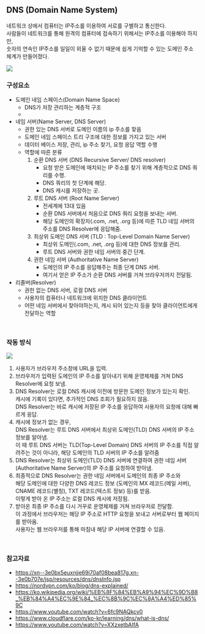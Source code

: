## DNS (Domain Name System)
네트워크 상에서 컴퓨터는 IP주소를 이용하여 서로를 구별하고 통신한다.<br/>
사람들이 네트워크를 통해 원격의 컴퓨터에 접속하기 위해서는 IP주소를 이용해야 하지만, <br/>
숫자의 연속인 IP주소를 일일이 외울 수 없기 때문에 쉽게 기억할 수 있는 도메인 주소 체계가 만들어졌다.
<br/>

<image src="https://한국인터넷정보센터.한국/images/domain/imgDomainSys02.gif">

<br/>

### 구성요소
- 도메인 네임 스페이스(Domain Name Space)
    - DNS가 저장 관리하는 계층적 구조
    - 
- 네임 서버(Name Server, DNS Server) 
    - 권한 있는 DNS 서버로 도메인 이름의 ip 주소를 찾음
    - 도메인 네임 스페이스 트리 구조에 대한 정보를 가지고 있는 서버
    - 데이터 베이스 저장, 관리, ip 주소 찾기, 요청 응답 역할 수행
    - 역할에 따른 분류
        1) 순환 DNS 서버 (DNS Recursive Server/ DNS resolver)<br/>
            - 요청 받은 도메인에 매치되는 IP 주소를 찾기 위해 계층적으로 DNS 쿼리를 수행. 
            - DNS 쿼리의 첫 단계에 해당. 
            - DNS 캐시를 저장하는 곳.
        2) 루트 DNS 서버 (Root Name Server)
            - 전세계에 13대 있음
            - 순환 DNS 서버에서 처음으로 DNS 쿼리 요청을 보내는 서버. 
            - 해당 도메인의 확장자(.com, .net, .org 등)에 따른 TLD 네임 서버의 주소를 DNS Resolver에 응답해줌.
        3) 최상위 도메인 DNS 서버 (TLD : Top-Level Domain Name Server)
            - 최상위 도메인(.com, .net, .org 등)에 대한 DNS 정보를 관리. 
            - 루트 DNS 서버와 권한 네임 서버의 중간 단계.
        4) 권한 네임 서버 (Authoritative Name Server)
            - 도메인의 IP 주소를 응답해주는 최종 단계 DNS 서버. 
            - 여기서 얻은 IP 주소가 순환 DNS 서버를 거쳐 브라우저까지 전달됨.
- 리졸버(Resolver)
    - 권한 없는 DNS 서버, 로컬 DNS 서버
    - 사용자의 컴퓨터나 네트워크에 위치한 DNS 클라이언트
    - 어떤 네임 서버에서 찾아야하는지, 캐시 되어 있는지 등을 찾아 클라이언트에게 전달하는 역할

<br/>

### 작동 방식
<image src="https://cf-assets.www.cloudflare.com/slt3lc6tev37/1NzaAqpEFGjqTZPAS02oNv/bf7b3f305d9c35bde5c5b93a519ba6d5/what_is_a_dns_server_dns_lookup.png">

1. 사용자가 브라우저 주소창에 URL을 입력.
2. 브라우저가 입력된 도메인의 IP 주소를 알아내기 위해 운영체제를 거쳐 DNS Resolver에 요청 보냄.
3. DNS Resolver는 로컬 DNS 캐시에 이전에 방문한 도메인 정보가 있는지 확인. <br/>
캐시에 기록이 있다면, 추가적인 DNS 조회가 필요하지 않음.<br/> DNS Resolver는 바로 캐시에 저장된 IP 주소를 응답하여 사용자의 요청에 대해 빠르게 응답.
4. 캐시에 정보가 없는 경우, <br/>
DNS Resolver는 루트 DNS 서버에서 최상위 도메인(TLD) DNS 서버의 IP 주소 정보를 알아냄.<br/>
이 때 루트 DNS 서버는 TLD(Top-Level Domain) DNS 서버의 IP 주소를 직접 알려주는 것이 아니라, 해당 도메인의 TLD 서버의 IP 주소를 알려줌
5. DNS Resolver는 최상위 도메인(TLD) DNS 서버에 연결하여 권한 네임 서버(Authoritative Name Server)의 IP 주소를 요청하여 받아냄.
6. 최종적으로 DNS Resolver는 권한 네임 서버에서 도메인의 최종 IP 주소와 <br/>
해당 도메인에 대한 다양한 DNS 레코드 정보 (도메인의 MX 레코드(메일 서버), CNAME 레코드(별칭), TXT 레코드(텍스트 정보) 등)를 받음.<br/>
이렇게 받아 온 IP 주소는 로컬 DNS 캐시에 저장됨.
7. 받아온 최종 IP 주소를 다시 거꾸로 운영체제를 거쳐 브라우저로 전달함.<br/>
이 과정에서 브라우저는 해당 IP 주소로 HTTP 요청을 보내고 서버로부터 웹 페이지를 받아옴.<br/>
사용자는 웹 브라우저를 통해 마침내 해당 IP 서버에 연결할 수 있음.

<br/>

### 참고자료 
- https://xn--3e0bx5euxnjje69i70af08bea817g.xn--3e0b707e/jsp/resources/dns/dnsInfo.jsp
- https://nordvpn.com/ko/blog/dns-explained/
- https://ko.wikipedia.org/wiki/%EB%8F%84%EB%A9%94%EC%9D%B8_%EB%84%A4%EC%9E%84_%EC%8B%9C%EC%8A%A4%ED%85%9C
- https://www.youtube.com/watch?v=6fc9NAQkcv0
- https://www.cloudflare.com/ko-kr/learning/dns/what-is-dns/
- https://www.youtube.com/watch?v=XXzxetbAIfA